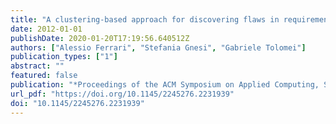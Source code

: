 ```yaml
---
title: "A clustering-based approach for discovering flaws in requirements specifications"
date: 2012-01-01
publishDate: 2020-01-20T17:19:56.640512Z
authors: ["Alessio Ferrari", "Stefania Gnesi", "Gabriele Tolomei"]
publication_types: ["1"]
abstract: ""
featured: false
publication: "*Proceedings of the ACM Symposium on Applied Computing, SAC 2012, Riva, Trento, Italy, March 26-30, 2012*"
url_pdf: "https://doi.org/10.1145/2245276.2231939"
doi: "10.1145/2245276.2231939"
---
```



